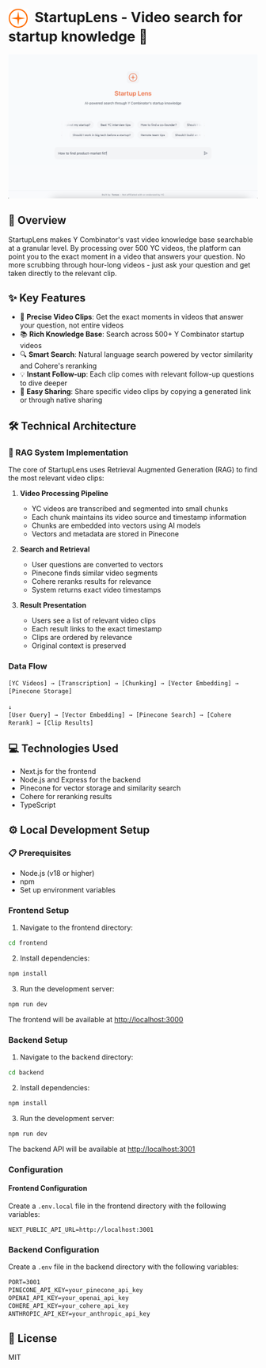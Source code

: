 # <img src="frontend/public/logo.svg" width="40" height="40" align="center" alt="StartupLens Logo">&nbsp;&nbsp;StartupLens - Video search for startup knowledge 🎥

![StartupLens Screenshot](frontend/public/app-screenshot.png)

## 📖 Overview

StartupLens makes Y Combinator's vast video knowledge base searchable at a granular level. By processing over 500 YC videos, the platform can point you to the exact moment in a video that answers your question. No more scrubbing through hour-long videos - just ask your question and get taken directly to the relevant clip.

## ✨ Key Features

- 🎯 **Precise Video Clips**: Get the exact moments in videos that answer your question, not entire videos
- 📚 **Rich Knowledge Base**: Search across 500+ Y Combinator startup videos
- 🔍 **Smart Search**: Natural language search powered by vector similarity and Cohere's reranking
- 💡 **Instant Follow-up**: Each clip comes with relevant follow-up questions to dive deeper
- 🔗 **Easy Sharing**: Share specific video clips by copying a generated link or through native sharing

## 🛠️ Technical Architecture

### 🧩 RAG System Implementation

The core of StartupLens uses Retrieval Augmented Generation (RAG) to find the most relevant video clips:

1. **Video Processing Pipeline**
   - YC videos are transcribed and segmented into small chunks
   - Each chunk maintains its video source and timestamp information
   - Chunks are embedded into vectors using AI models
   - Vectors and metadata are stored in Pinecone

2. **Search and Retrieval**
   - User questions are converted to vectors
   - Pinecone finds similar video segments
   - Cohere reranks results for relevance
   - System returns exact video timestamps

3. **Result Presentation**
   - Users see a list of relevant video clips
   - Each result links to the exact timestamp
   - Clips are ordered by relevance
   - Original context is preserved

### Data Flow

```
[YC Videos] → [Transcription] → [Chunking] → [Vector Embedding] → [Pinecone Storage]
                                                                         ↓
[User Query] → [Vector Embedding] → [Pinecone Search] → [Cohere Rerank] → [Clip Results]
```

## 💻 Technologies Used

- Next.js for the frontend
- Node.js and Express for the backend
- Pinecone for vector storage and similarity search
- Cohere for reranking results
- TypeScript

## ⚙️ Local Development Setup

### 📋 Prerequisites

- Node.js (v18 or higher)
- npm
- Set up environment variables

### Frontend Setup

1. Navigate to the frontend directory:
```bash
cd frontend
```

2. Install dependencies:
```bash
npm install
```

3. Run the development server:
```bash
npm run dev
```

The frontend will be available at [http://localhost:3000](http://localhost:3000)

### Backend Setup

1. Navigate to the backend directory:
```bash
cd backend
```

2. Install dependencies:
```bash
npm install
```

3. Run the development server:
```bash
npm run dev
```

The backend API will be available at [http://localhost:3001](http://localhost:3001)

### Configuration 

#### Frontend Configuration
Create a `.env.local` file in the frontend directory with the following variables:
```env
NEXT_PUBLIC_API_URL=http://localhost:3001
```

### Backend Configuration
Create a `.env` file in the backend directory with the following variables:
```env
PORT=3001
PINECONE_API_KEY=your_pinecone_api_key
OPENAI_API_KEY=your_openai_api_key
COHERE_API_KEY=your_cohere_api_key 
ANTHROPIC_API_KEY=your_anthropic_api_key
```

## 📄 License 

MIT
